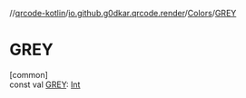 //[qrcode-kotlin](../../../index.md)/[io.github.g0dkar.qrcode.render](../index.md)/[Colors](index.md)/[GREY](-g-r-e-y.md)

# GREY

[common]\
const val [GREY](-g-r-e-y.md): [Int](https://kotlinlang.org/api/latest/jvm/stdlib/kotlin/-int/index.html)
